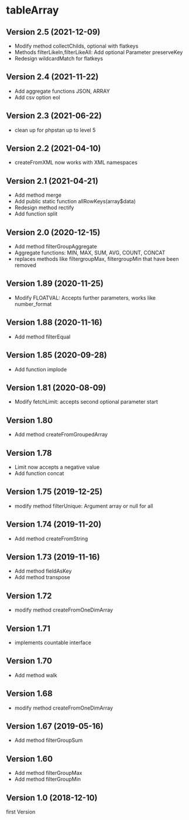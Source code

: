 # tableArray

## Version 2.5 (2021-12-09)
* Modify method collectChilds, optional with flatkeys
* Methods filterLikeIn,filterLikeAll: Add optional Parameter preserveKey
* Redesign wildcardMatch for flatkeys

## Version 2.4 (2021-11-22)
* Add aggregate functions JSON, ARRAY
* Add csv option eol

## Version 2.3 (2021-06-22)
* clean up for phpstan up to level 5

## Version 2.2 (2021-04-10)
* createFromXML now works with XML namespaces

## Version 2.1 (2021-04-21)
* Add method merge
* Add public static function allRowKeys(array$data)
* Redesign method rectify
* Add function split

## Version 2.0 (2020-12-15)
* Add method filterGroupAggregate
* Aggregate functions: MIN, MAX, SUM, AVG, COUNT, CONCAT
* replaces methods like filtergroupMax, filtergroupMin that have been removed 

## Version 1.89 (2020-11-25)
* Modify FLOATVAL: Accepts further parameters, works like number_format

## Version 1.88 (2020-11-16)
* Add method filterEqual

## Version 1.85 (2020-09-28)
* Add function implode

## Version 1.81 (2020-08-09)
* Modify fetchLimit: accepts second optional parameter start

## Version 1.80
* Add method createFromGroupedArray

## Version 1.78
* Limit now accepts a negative value
* Add function concat

## Version 1.75 (2019-12-25)
* modify method filterUnique: Argument array or null for all

## Version 1.74 (2019-11-20)
* Add method createFromString

## Version 1.73 (2019-11-16)
* Add method fieldAsKey
* Add method transpose

## Version 1.72 
* modify method createFromOneDimArray

## Version 1.71 
* implements countable interface

## Version 1.70 
* Add method walk

## Version 1.68 
* modify method createFromOneDimArray

## Version 1.67 (2019-05-16)
* Add method filterGroupSum

## Version 1.60
* Add method filterGroupMax
* Add method filterGroupMin

## Version 1.0 (2018-12-10)
first Version 

